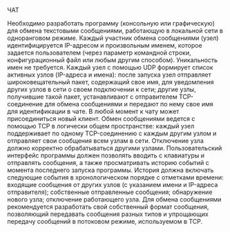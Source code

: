 ЧАТ



Необходимо разработать программу (консольную или графическую) для обмена текстовыми сообщениями, работающую в локальной сети в одноранговом режиме.
Каждый участник обмена сообщениями (узел) идентифицируется IP-адресом и произвольным именем, которое задается пользователем (через параметр командной строки, конфигурационный файл или любым другим способом). Уникальность имен не требуется.
Каждый узел с помощью UDP формирует список активных узлов (IP-адреса и имена): 
после запуска узел отправляет широковещательный пакет, содержащий свое имя, для уведомления других узлов в сети о своем подключении к сети;
другие узлы, получившие такой пакет, устанавливают с отправителем TCP-соединение для обмена сообщениями и передают по нему свое имя для идентификации в чате. 
В любой момент к чату может присоединиться новый клиент.
Обмен сообщениями ведется с помощью TCP в логически общем пространстве: каждый узел поддерживает по одному TCP-соединению с каждым другим узлом и отправляет свои сообщения всем узлам в сети. Отключение узла должно корректно обрабатываться другими узлами.
Пользовательский интерфейс программы должен позволять вводить с клавиатуры и отправлять сообщения, а также просматривать историю событий с момента последнего запуска программы. 
История должна включать следующие события в хронологическом порядке с отметками времени:
входящие сообщения от других узлов (с указанием имени и IP-адреса отправителя);
собственные отправленные сообщения;
обнаружение нового узла;
отключение работающего узла.
Для обмена сообщениями рекомендуется разработать свой собственный формат сообщения, позволяющий передавать сообщения разных типов и упрощающих передачу сообщений в потоковом режиме, используемом в TCP.
